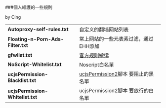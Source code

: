 ###個人維護的一些規則

by Cing

| | |
| :--- | :--- |
| **Autoproxy-self-rules.txt** | 自定义的翻墙网站列表 |
| **Floating-n-Porn-Ads-Filter.txt** | 常上网站的一些元表素过滤，通过EHH添加 |
| **gfwlist.txt** | [官方规則][1]搬运 |
| **NoScript-Whitelist.txt** | Noscript白名單 |
| **ucjsPermission-Blacklist.txt** | [ucjsPermission2][2]腳本 要阻止的黑名單 |
| **ucjsPermission-Whitelist.txt** | ucjsPermission2腳本 要放行的白名單 |


  [1]: https://autoproxy-gfwlist.googlecode.com/svn/trunk/gfwlist.txt
  [2]: https://github.com/dupontjoy/userChrome.js-Collections-/tree/master/ucjsPermission2.uc.xul

